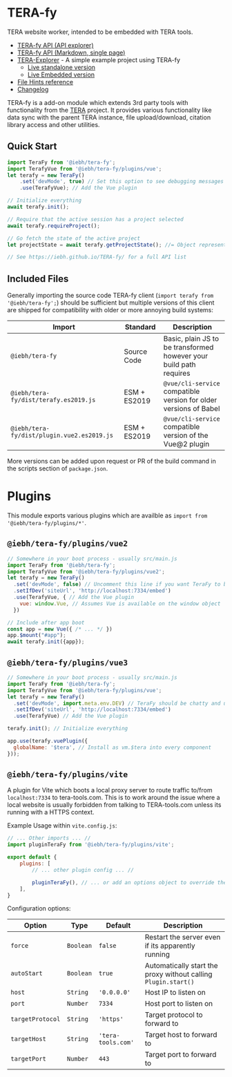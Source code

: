 TERA-fy
=======
TERA website worker, intended to be embedded with TERA tools.

* [TERA-fy API (API explorer)](https://iebh.github.io/TERA-fy/)
* [TERA-fy API (Markdown, single page)](./api.md)
* [TERA-Explorer](https://github.com/IEBH/TERA-explorer) - A simple example project using TERA-fy
	- [Live standalone version](https://explorer.tera-tools.com/)
	- [Live Embedded version](https://tera-tools.com/explorer)
* [File Hints reference](./hints.md)
* [Changelog](./CHANGELOG.md)

TERA-fy is a add-on module which extends 3rd party tools with functionality from the [TERA](https://tera-tools.com) project. It provides various functionality like data sync with the parent TERA instance, file upload/download, citation library access and other utilities.


Quick Start
-----------

```javascript
import TeraFy from '@iebh/tera-fy';
import TerafyVue from '@iebh/tera-fy/plugins/vue';
let terafy = new TeraFy()
	.set('devMode', true) // Set this option to see debugging messages
	.use(TerafyVue); // Add the Vue plugin

// Initialize everything
await terafy.init();

// Require that the active session has a project selected
await terafy.requireProject();

// Go fetch the state of the active project
let projectState = await terafy.getProjectState(); //= Object representing the active project

// See https://iebh.github.io/TERA-fy/ for a full API list
```

Included Files
--------------
Generally importing the source code TERA-fy client (`import terafy from '@iebh/tera-fy';`) should be sufficient but multiple versions of this client are shipped for compatibility with older or more annoying build systems:

| Import                                     | Standard     | Description                                                        |
|--------------------------------------------|--------------|--------------------------------------------------------------------|
| `@iebh/tera-fy`                            | Source Code  | Basic, plain JS to be transformed however your build path requires |
| `@iebh/tera-fy/dist/terafy.es2019.js`      | ESM + ES2019 | `@vue/cli-service` compatible version for older versions of Babel  |
| `@iebh/tera-fy/dist/plugin.vue2.es2019.js` | ESM + ES2019 | `@vue/cli-service` compatible version of the Vue@2 plugin          |

More versions can be added upon request or PR of the build command in the scripts section of `package.json`.


Plugins
=======
This module exports various plugins which are availble as `import from '@iebh/tera-fy/plugins/*'`.


`@iebh/tera-fy/plugins/vue2`
----------------------------
```javascript
// Somewhere in your boot process - usually src/main.js
import TeraFy from '@iebh/tera-fy';
import TerafyVue from '@iebh/tera-fy/plugins/vue2';
let terafy = new TeraFy()
  .set('devMode', false) // Uncomment this line if you want TeraFy to be chatty and use all `setIfDev` settings
  .setIfDev('siteUrl', 'http://localhost:7334/embed')
  .use(TerafyVue, { // Add the Vue plugin
    vue: window.Vue, // Assumes Vue is available on the window object
  })

// Include after app boot
const app = new Vue({ /* ... */ })
app.$mount("#app");
await terafy.init({app});
```


`@iebh/tera-fy/plugins/vue3`
----------------------------
```javascript
// Somewhere in your boot process - usually src/main.js
import TeraFy from '@iebh/tera-fy';
import TerafyVue from '@iebh/tera-fy/plugins/vue';
let terafy = new TeraFy()
  .set('devMode', import.meta.env.DEV) // TeraFy should be chatty and use all `setIfDev` settings
  .setIfDev('siteUrl', 'http://localhost:7334/embed')
  .use(TerafyVue) // Add the Vue plugin

terafy.init(); // Initialize everything

app.use(terafy.vuePlugin({
  globalName: '$tera', // Install as vm.$tera into every component
}));
```


`@iebh/tera-fy/plugins/vite`
----------------------------
A plugin for Vite which boots a local proxy server to route traffic to/from `localhost:7334` to tera-tools.com.
This is to work around the issue where a local website is usually forbidden from talking to TERA-tools.com unless its running with a HTTPS context.

Example Usage within `vite.config.js`:

```javascript
// ... Other imports ... //
import pluginTeraFy from '@iebh/tera-fy/plugins/vite';

export default {
	plugins: [
		// ... other plugin config ... //

		pluginTeraFy(), // ... or add an options object to override the defaults
	],
}
```

Configuration options:

| Option           | Type      | Default            | Description                                                    |
|------------------|-----------|--------------------|----------------------------------------------------------------|
| `force`          | `Boolean` | `false`            | Restart the server even if its apparently running              |
| `autoStart`      | `Boolean` | `true`             | Automatically start the proxy without calling `Plugin.start()` |
| `host`           | `String`  | `'0.0.0.0'`        | Host IP to listen on                                           |
| `port`           | `Number`  | `7334`             | Host port to listen on                                         |
| `targetProtocol` | `String`  | `'https'`          | Target protocol to forward to                                  |
| `targetHost`     | `String`  | `'tera-tools.com'` | Target host to forward to                                      |
| `targetPort`     | `Number`  | `443`              | Target port to forward to                                      |
